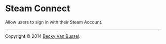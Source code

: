 # Steam Connect

Allow users to sign in with their Steam Account.

---
Copyright &copy; 2014 [Becky Van Bussel](http://vanillaforums.com).

